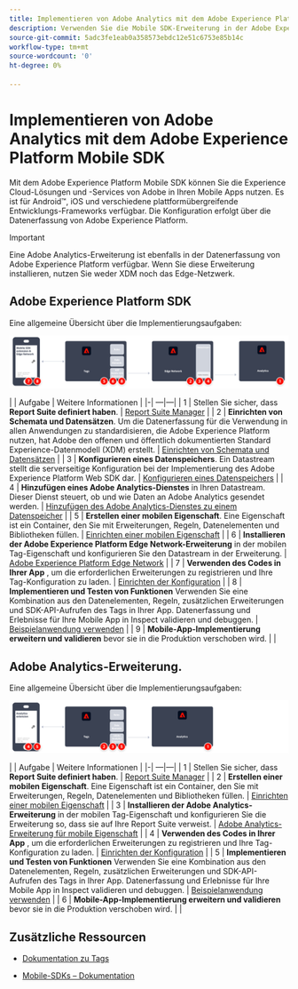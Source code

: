 ```yaml
---
title: Implementieren von Adobe Analytics mit dem Adobe Experience Platform Mobile SDK
description: Verwenden Sie die Mobile SDK-Erweiterung in der Adobe Experience Platform-Datenerfassung, um Daten an Adobe Analytics zu senden.
source-git-commit: 5adc3fe1eab0a358573ebdc12e51c6753e85b14c
workflow-type: tm+mt
source-wordcount: '0'
ht-degree: 0%

---
```


# Implementieren von Adobe Analytics mit dem Adobe Experience Platform Mobile SDK

Mit dem Adobe Experience Platform Mobile SDK können Sie die Experience Cloud-Lösungen und -Services von Adobe in Ihren Mobile Apps nutzen. Es ist für Android™, iOS und verschiedene plattformübergreifende Entwicklungs-Frameworks verfügbar. Die Konfiguration erfolgt über die Datenerfassung von Adobe Experience Platform.
>[!IMPORTANT]
>
>Eine Adobe Analytics-Erweiterung ist ebenfalls in der Datenerfassung von Adobe Experience Platform verfügbar. Wenn Sie diese Erweiterung installieren, nutzen Sie weder XDM noch das Edge-Netzwerk.

## Adobe Experience Platform SDK

Eine allgemeine Übersicht über die Implementierungsaufgaben:

![Adobe Analytics mithilfe des Workflows für die Analytics-Erweiterung](../../assets/mobilesdk-annotated.png)

| | Aufgabe | Weitere Informationen | |-| —|—| | 1 | Stellen Sie sicher, dass **Report Suite definiert haben**. | [Report Suite Manager](../../../admin/admin/c-manage-report-suites/report-suites-admin.md) | | 2 | **Einrichten von Schemata und Datensätzen**. Um die Datenerfassung für die Verwendung in allen Anwendungen zu standardisieren, die Adobe Experience Platform nutzen, hat Adobe den offenen und öffentlich dokumentierten Standard Experience-Datenmodell (XDM) erstellt. | [Einrichten von Schemata und Datensätzen](https://developer.adobe.com/client-sdks/documentation/getting-started/set-up-schemas-and-datasets/) | | 3 | **Konfigurieren eines Datenspeichers**. Ein Datastream stellt die serverseitige Konfiguration bei der Implementierung des Adobe Experience Platform Web SDK dar. | [Konfigurieren eines Datenspeichers](https://experienceleague.adobe.com/docs/experience-platform/edge/datastreams/configure.html?lang=en) | | 4 | **Hinzufügen eines Adobe Analytics-Dienstes** in Ihren Datastream. Dieser Dienst steuert, ob und wie Daten an Adobe Analytics gesendet werden. | [Hinzufügen des Adobe Analytics-Dienstes zu einem Datenspeicher](https://experienceleague.adobe.com/docs/experience-platform/edge/datastreams/configure.html?lang=en#analytics) | | 5 | **Erstellen einer mobilen Eigenschaft**. Eine Eigenschaft ist ein Container, den Sie mit Erweiterungen, Regeln, Datenelementen und Bibliotheken füllen. | [Einrichten einer mobilen Eigenschaft](https://developer.adobe.com/client-sdks/documentation/getting-started/create-a-mobile-property/) | | 6 | **Installieren der Adobe Experience Platform Edge Network-Erweiterung** in der mobilen Tag-Eigenschaft und konfigurieren Sie den Datastream in der Erweiterung. | [Adobe Experience Platform Edge Network](https://developer.adobe.com/client-sdks/documentation/edge-network/) | | 7 | **Verwenden des Codes in Ihrer App** , um die erforderlichen Erweiterungen zu registrieren und Ihre Tag-Konfiguration zu laden. | [Einrichten der Konfiguration](https://developer.adobe.com/client-sdks/documentation/user-guides/getting-started-with-platform/overview/#set-up-the-configuration) | | 8 | **Implementieren und Testen von Funktionen** Verwenden Sie eine Kombination aus den Datenelementen, Regeln, zusätzlichen Erweiterungen und SDK-API-Aufrufen des Tags in Ihrer App. Datenerfassung und Erlebnisse für Ihre Mobile App in Inspect validieren und debuggen. | [Beispielanwendung verwenden](https://developer.adobe.com/client-sdks/documentation/user-guides/getting-started-with-platform/overview/#use-the-sample-application) | | 9 | **Mobile-App-Implementierung erweitern und validieren** bevor sie in die Produktion verschoben wird. | |


## Adobe Analytics-Erweiterung.

Eine allgemeine Übersicht über die Implementierungsaufgaben:

![Adobe Analytics mithilfe des Workflows für die Analytics-Erweiterung](../../assets/mobilesdk-analytics-annotated.png)

| | Aufgabe | Weitere Informationen | |-| —|—| | 1 | Stellen Sie sicher, dass **Report Suite definiert haben**. | [Report Suite Manager](../../../admin/admin/c-manage-report-suites/report-suites-admin.md) | | 2 | **Erstellen einer mobilen Eigenschaft**. Eine Eigenschaft ist ein Container, den Sie mit Erweiterungen, Regeln, Datenelementen und Bibliotheken füllen. | [Einrichten einer mobilen Eigenschaft](https://developer.adobe.com/client-sdks/documentation/getting-started/create-a-mobile-property/) | | 3 | **Installieren der Adobe Analytics-Erweiterung** in der mobilen Tag-Eigenschaft und konfigurieren Sie die Erweiterung so, dass sie auf Ihre Report Suite verweist. | [Adobe Analytics-Erweiterung für mobile Eigenschaft](https://developer.adobe.com/client-sdks/documentation/adobe-analytics/) | | 4 | **Verwenden des Codes in Ihrer App** , um die erforderlichen Erweiterungen zu registrieren und Ihre Tag-Konfiguration zu laden. | [Einrichten der Konfiguration](https://developer.adobe.com/client-sdks/documentation/user-guides/getting-started-with-platform/overview/#set-up-the-configuration) | | 5 | **Implementieren und Testen von Funktionen** Verwenden Sie eine Kombination aus den Datenelementen, Regeln, zusätzlichen Erweiterungen und SDK-API-Aufrufen des Tags in Ihrer App. Datenerfassung und Erlebnisse für Ihre Mobile App in Inspect validieren und debuggen. | [Beispielanwendung verwenden](https://developer.adobe.com/client-sdks/documentation/user-guides/getting-started-with-platform/overview/#use-the-sample-application) | | 6 | **Mobile-App-Implementierung erweitern und validieren** bevor sie in die Produktion verschoben wird. | |

## Zusätzliche Ressourcen

- [Dokumentation zu Tags](https://experienceleague.adobe.com/docs/experience-platform/tags/home.html?lang=de#)

- [Mobile-SDKs – Dokumentation](https://developer.adobe.com/client-sdks/documentation/)



